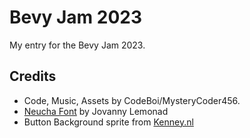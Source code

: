 # Bevy Jam 2023

My entry for the Bevy Jam 2023.

## Credits

- Code, Music, Assets by CodeBoi/MysteryCoder456.
- [Neucha Font](https://fonts.google.com/specimen/Neucha) by Jovanny Lemonad
- Button Background sprite from [Kenney.nl](https://kenney.nl/)
